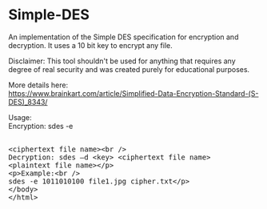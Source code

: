 # Simple-DES

An implementation of the Simple DES specification for encryption and decryption.
It uses a 10 bit key to encrypt any file.

Disclaimer: This tool shouldn't be used for anything that requires any degree of real security and was created purely for educational purposes.

More details here:  
https://www.brainkart.com/article/Simplified-Data-Encryption-Standard-(S-DES)_8343/

Usage:  
Encryption: sdes -e <key> <plaintext file name> <ciphertext file name>  
Decryption: sdes –d <key> <ciphertext file name> <plaintext file name>  

Example:  
sdes -e 1011010100 file1.jpg cipher.txt
